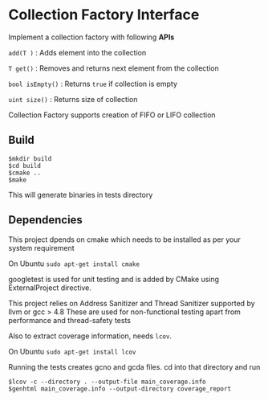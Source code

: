 # Collection Factory Interface

Implement a collection factory with following **APIs**

`add(T )` : Adds element into the collection

`T get()` : Removes and returns next element from the collection

`bool isEmpty()` : Returns `true` if collection is empty

`uint size()` : Returns size of collection

Collection Factory supports creation of FIFO or LIFO collection

## Build

```
$mkdir build
$cd build
$cmake ..
$make
```
This will generate binaries in tests directory


## Dependencies

This project dpends on cmake which needs to be installed as per your system requirement

On Ubuntu `sudo apt-get install cmake`

googletest is used for unit testing and is added by CMake using ExternalProject directive.

This project relies on Address Sanitizer and Thread Sanitizer supported by llvm or gcc > 4.8
These are used for non-functional testing apart from performance and thread-safety tests

Also to extract coverage information, needs `lcov`.

On Ubuntu `sudo apt-get install lcov`

Running the tests creates gcno and gcda files. cd into that directory and run

```
$lcov -c --directory . --output-file main_coverage.info
$genhtml main_coverage.info --output-directory coverage_report
```

